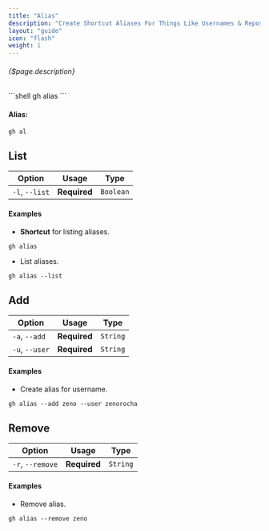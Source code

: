 ```yaml
---
title: "Alias"
description: "Create Shortcut Aliases For Things Like Usernames & Repositories"
layout: "guide"
icon: "flash"
weight: 1
---
```


###### {$page.description}

<article id="1">
```shell
gh alias
```

#### Alias:

```shell
gh al
```

## List

Option            | Usage        | Type
---               | ---          | ---
`-l`, `--list`    | **Required** | `Boolean`

#### Examples

* **Shortcut** for listing aliases.

```shell
gh alias
```

* List aliases.

```shell
gh alias --list
```
</article>


<article id="2">

## Add

Option            | Usage        | Type
---               | ---          | ---
`-a`, `--add`     | **Required** | `String`
`-u`, `--user`    | **Required** | `String`

#### Examples

* Create alias for username.

```shell
gh alias --add zeno --user zenorocha
```


</article>


<article id="3">

## Remove

Option            | Usage        | Type
---               | ---          | ---
`-r`, `--remove`  | **Required** | `String`

#### Examples

* Remove alias.

```shell
gh alias --remove zeno
```
</article>
